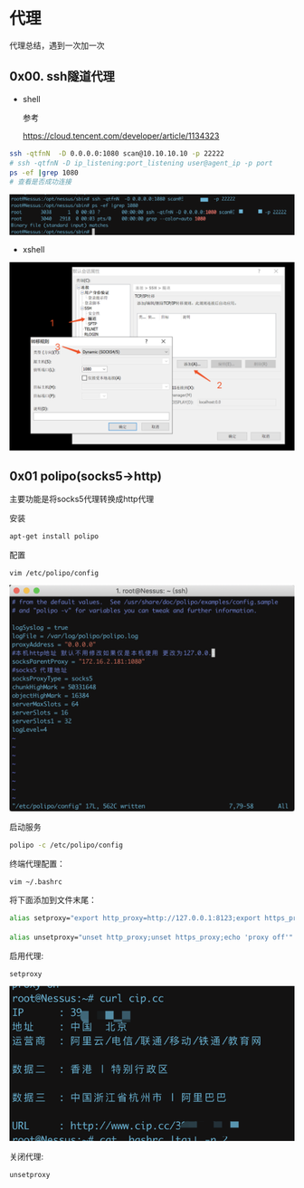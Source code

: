 # 代理

代理总结，遇到一次加一次

## 0x00. ssh隧道代理

- shell

  参考

  <https://cloud.tencent.com/developer/article/1134323>

```bash
ssh -qtfnN  -D 0.0.0.0:1080 scan@10.10.10.10 -p 22222
# ssh -qtfnN -D ip_listening:port_listening user@agent_ip -p port
ps -ef |grep 1080
# 查看是否成功连接
```

![image-20190618000514877](assets/shell_ssh_agent.jpg)

- xshell

![image-20190618000205412](assets/xshell_ssh_agent.jpg)

## 0x01 polipo(socks5->http)

主要功能是将socks5代理转换成http代理

安装

```bash
apt-get install polipo
```

配置

```
vim /etc/polipo/config
```

![image-20190620124859384](assets/polipo_config.png)

启动服务

```bash
polipo -c /etc/polipo/config
```

终端代理配置：

``` bash
vim ~/.bashrc
```

将下面添加到文件末尾：

```bash
alias setproxy="export http_proxy=http://127.0.0.1:8123;export https_proxy=https://127.0.0.1:8123;echo 'proxy on'"

alias unsetproxy="unset http_proxy;unset https_proxy;echo 'proxy off'"
```

启用代理:

```
setproxy
```

![image-20190620130536501](assets/image-20190620130536501.png)

关闭代理:

```bash
unsetproxy
```

